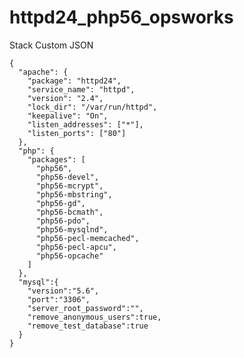 # httpd24_php56_opsworks

Stack Custom JSON


    {
      "apache": {
        "package": "httpd24",
        "service_name": "httpd",
        "version": "2.4",
        "lock_dir": "/var/run/httpd",
        "keepalive": "On",
        "listen_addresses": ["*"],
        "listen_ports": ["80"]
      },
      "php": {
        "packages": [
          "php56",
          "php56-devel",
          "php56-mcrypt",
          "php56-mbstring",
          "php56-gd",
          "php56-bcmath",
          "php56-pdo",
          "php56-mysqlnd",
          "php56-pecl-memcached",
          "php56-pecl-apcu",
          "php56-opcache"
        ]
      },
      "mysql":{
        "version":"5.6",
        "port":"3306",
        "server_root_password":"",
        "remove_anonymous_users":true,
        "remove_test_database":true
      }
    }

